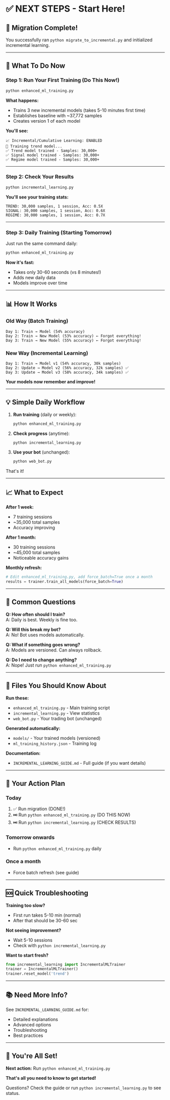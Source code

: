 # ✅ NEXT STEPS - Start Here!

## 🎉 Migration Complete!

You successfully ran `python migrate_to_incremental.py` and initialized incremental learning.

---

## 🚀 What To Do Now

### Step 1: Run Your First Training (Do This Now!)

```bash
python enhanced_ml_training.py
```

**What happens:**
- Trains 3 new incremental models (takes 5-10 minutes first time)
- Establishes baseline with ~37,772 samples
- Creates version 1 of each model

**You'll see:**
```
📈 Incremental/Cumulative Learning: ENABLED
🔄 Training trend model...
✅ Trend model trained - Samples: 30,000+
✅ Signal model trained - Samples: 30,000+
✅ Regime model trained - Samples: 30,000+
```

---

### Step 2: Check Your Results

```bash
python incremental_learning.py
```

**You'll see your training stats:**
```
TREND: 30,000 samples, 1 session, Acc: 0.5X
SIGNAL: 30,000 samples, 1 session, Acc: 0.6X
REGIME: 30,000 samples, 1 session, Acc: 0.7X
```

---

### Step 3: Daily Training (Starting Tomorrow)

Just run the same command daily:

```bash
python enhanced_ml_training.py
```

**Now it's fast:**
- Takes only 30-60 seconds (vs 8 minutes!)
- Adds new daily data
- Models improve over time

---

## 📊 How It Works

### Old Way (Batch Training)
```
Day 1: Train → Model (54% accuracy)
Day 2: Train → New Model (53% accuracy) ← Forgot everything!
Day 3: Train → New Model (55% accuracy) ← Forgot everything!
```

### New Way (Incremental Learning)
```
Day 1: Train → Model v1 (54% accuracy, 30k samples)
Day 2: Update → Model v2 (56% accuracy, 32k samples) ✅
Day 3: Update → Model v3 (58% accuracy, 34k samples) ✅
```

**Your models now remember and improve!**

---

## 💡 Simple Daily Workflow

1. **Run training** (daily or weekly):
   ```bash
   python enhanced_ml_training.py
   ```

2. **Check progress** (anytime):
   ```bash
   python incremental_learning.py
   ```

3. **Use your bot** (unchanged):
   ```bash
   python web_bot.py
   ```

That's it!

---

## 📈 What to Expect

**After 1 week:**
- 7 training sessions
- ~35,000 total samples
- Accuracy improving

**After 1 month:**
- 30 training sessions  
- ~45,000 total samples
- Noticeable accuracy gains

**Monthly refresh:**
```python
# Edit enhanced_ml_training.py, add force_batch=True once a month
results = trainer.train_all_models(force_batch=True)
```

---

## 🔧 Common Questions

**Q: How often should I train?**  
A: Daily is best. Weekly is fine too.

**Q: Will this break my bot?**  
A: No! Bot uses models automatically.

**Q: What if something goes wrong?**  
A: Models are versioned. Can always rollback.

**Q: Do I need to change anything?**  
A: Nope! Just run `python enhanced_ml_training.py`

---

## 📁 Files You Should Know About

**Run these:**
- `enhanced_ml_training.py` - Main training script
- `incremental_learning.py` - View statistics
- `web_bot.py` - Your trading bot (unchanged)

**Generated automatically:**
- `models/` - Your trained models (versioned)
- `ml_training_history.json` - Training log

**Documentation:**
- `INCREMENTAL_LEARNING_GUIDE.md` - Full guide (if you want details)

---

## 🎯 Your Action Plan

### Today
1. ✅ Run migration (DONE!)
2. ⏭️ Run `python enhanced_ml_training.py` (DO THIS NOW)
3. ⏭️ Run `python incremental_learning.py` (CHECK RESULTS)

### Tomorrow onwards
- Run `python enhanced_ml_training.py` daily

### Once a month
- Force batch refresh (see guide)

---

## 🆘 Quick Troubleshooting

**Training too slow?**
- First run takes 5-10 min (normal)
- After that should be 30-60 sec

**Not seeing improvement?**
- Wait 5-10 sessions
- Check with `python incremental_learning.py`

**Want to start fresh?**
```python
from incremental_learning import IncrementalMLTrainer
trainer = IncrementalMLTrainer()
trainer.reset_model('trend')
```

---

## 📚 Need More Info?

See `INCREMENTAL_LEARNING_GUIDE.md` for:
- Detailed explanations
- Advanced options
- Troubleshooting
- Best practices

---

## 🎉 You're All Set!

**Next action:** Run `python enhanced_ml_training.py`

**That's all you need to know to get started!**

Questions? Check the guide or run `python incremental_learning.py` to see status.
